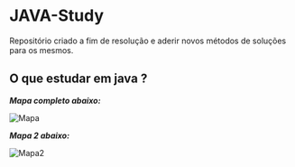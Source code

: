 # JAVA-Study
Repositório criado a fim de resolução e aderir novos métodos de soluções para os mesmos. 

## O que estudar em java ?

_**Mapa completo abaixo:**_

![Mapa](https://cdn1.gnarususercontent.com.br/1/853784/774a2aaa-c484-4ede-bdc7-e41dc346c2e5.png)

_**Mapa 2 abaixo:**_

![Mapa2](https://github.com/danielprogram08/Back-Study/assets/115734771/e4dee31c-fc24-4c62-8100-9083bfaffd05)

